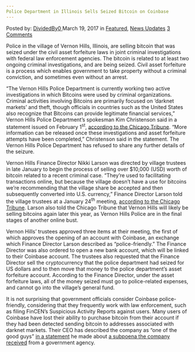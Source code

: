 ```yaml
---
Police Department in Illinois Sells Seized Bitcoin on Coinbase
---
```

<article class="post-listing post-18685 post type-post status-publish format-standard has-post-thumbnail hentry 

<div class="post-inner">
<span>Posted by: <a href="https://www.deepdotweb.com/author/dividedby0/" title="">DividedBy0 </a></span>
<span>March 19, 2017</span>
<span>in <a href="https://www.deepdotweb.com/category/deepdot-news/" rel="category tag">Featured</a>, <a href="https://www.deepdotweb.com/category/news-updates/" rel="category tag">News Updates</a></span>
<span><a href="https://www.deepdotweb.com/2017/03/19/police-department-in-illinois-sells-seized-bitcoin-on-coinbase/#comments">3 Comments</a></span>


<p>Police in the village of Vernon Hills, Illinois, are selling bitcoin that was seized under the civil asset forfeiture laws in joint criminal investigations with federal law enforcement agencies. The bitcoin is related to at least two ongoing criminal investigations, and are being seized. Civil asset forfeiture is a process which enables government to take property without a criminal conviction, and sometimes even without an arrest.</p>
<p>“The Vernon Hills Police Department is currently working two active investigations in which Bitcoins were used by criminal organizations. Criminal activities involving Bitcoins are primarily focused on &#8216;darknet markets&#8217; and theft, though officials in countries such as the United States also recognize that Bitcoins can provide legitimate financial services,” Vernon Hills Police Department’s spokesman Kim Christenson said in a statement issued on February 1<sup>st</sup>, <a href="http://www.chicagotribune.com/suburbs/vernon-hills/news/ct-vhr-police-bitcoin-seized-converted-tl-0209-20170206-story.html">according to the Chicago Tribune</a>. “More information can be released once these investigations and asset forfeiture attempts have been completed,” Christenson said in the statement. The Vernon Hills Police Department has refused to share any further details of the seizure.</p>
<p>Vernon Hills Finance Director Nikki Larson was directed by village trustees in late January to begin the process of selling over $10,000 (USD) worth of bitcoin related to a recent criminal case. “They&#8217;re used to facilitating transactions online, but because the village doesn&#8217;t have a use for bitcoins we&#8217;re recommending that the village share be accepted and then subsequently converted into U.S. currency,” Finance Director Larson told the village trustees at a January 24<sup>th</sup> meeting, <a href="http://www.chicagotribune.com/suburbs/vernon-hills/news/ct-vhr-police-bitcoin-seized-converted-tl-0209-20170206-story.html">according to the Chicago Tribune</a>. Larson also told the Chicago Tribune that Vernon Hills will likely be selling bitcoins again later this year, as Vernon Hills Police are in the final stages of another online bust.</p>
<p><a id="post-18685-_gjdgxs"></a> Vernon Hills’ trustees approved three items at their meeting, the first of which approves the opening of an account with Coinbase, an exchange which Finance Director Larson described as “police-friendly.” The Finance Director was also ordered to open a new bank account, which will be linked to their Coinbase account. The trustees also requested that the Finance Director sell the cryptocurrency that the police department had seized for US dollars and to then move that money to the police department’s asset forfeiture account. According to the Finance Director, under the asset forfeiture laws, all of the money seized must go to police-related expenses, and cannot go into the village’s general fund.</p>
<p><a id="post-18685-_30j0zll"></a> It is not surprising that government officials consider Coinbase police-friendly, considering that they frequently work with law enforcement, such as filing FinCEN’s Suspicious Activity Reports against users. Many users of Coinbase have lost their ability to purchase bitcoin from their account if they had been detected sending bitcoin to addresses associated with darknet markets. Their CEO has described the company as “one of the good guys” <a href="https://medium.com/@barmstrong/coinbase-and-the-irs-c4e2e386e0cf#.p26b4om95">in a statement</a> he made about <a href="https://www.deepdotweb.com/2016/11/29/irs-demands-entire-coinbase-user-database-tax-purposes/">a subpoena the company received</a> from a government agency.</p>
</div>
<span style="display:none" class="updated">2017-03-19<a href="https://www.deepdotweb.com/author/dividedby0/" title="Posts by DividedBy0" rel="author">DividedBy0</a></strong></div>


